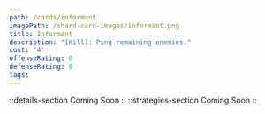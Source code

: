 ```yaml
---
path: /cards/informant
imagePath: /shard-card-images/informant.png
title: Informant
description: "[Kill]: Ping remaining enemies."
cost: '4'
offenseRating: 0
defenseRating: 0
tags:
---
```

::details-section
Coming Soon
::
::strategies-section
Coming Soon
::